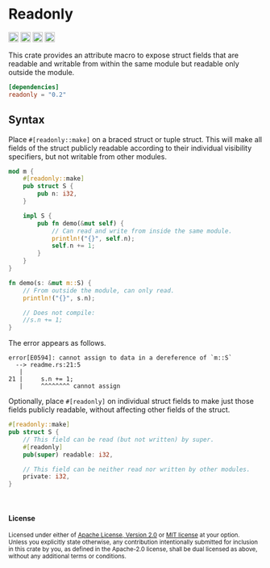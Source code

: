 Readonly
========

[<img alt="github" src="https://img.shields.io/badge/github-dtolnay/readonly-8da0cb?style=for-the-badge&labelColor=555555&logo=github" height="20">](https://github.com/dtolnay/readonly)
[<img alt="crates.io" src="https://img.shields.io/crates/v/readonly.svg?style=for-the-badge&color=fc8d62&logo=rust" height="20">](https://crates.io/crates/readonly)
[<img alt="docs.rs" src="https://img.shields.io/badge/docs.rs-readonly-66c2a5?style=for-the-badge&labelColor=555555&logo=docs.rs" height="20">](https://docs.rs/readonly)
[<img alt="build status" src="https://img.shields.io/github/actions/workflow/status/dtolnay/readonly/ci.yml?branch=master&style=for-the-badge" height="20">](https://github.com/dtolnay/readonly/actions?query=branch%3Amaster)

This crate provides an attribute macro to expose struct fields that are readable
and writable from within the same module but readable only outside the module.

```toml
[dependencies]
readonly = "0.2"
```

## Syntax

Place `#[readonly::make]` on a braced struct or tuple struct. This will make all
fields of the struct publicly readable according to their individual visibility
specifiers, but not writable from other modules.

```rust
mod m {
    #[readonly::make]
    pub struct S {
        pub n: i32,
    }

    impl S {
        pub fn demo(&mut self) {
            // Can read and write from inside the same module.
            println!("{}", self.n);
            self.n += 1;
        }
    }
}

fn demo(s: &mut m::S) {
    // From outside the module, can only read.
    println!("{}", s.n);

    // Does not compile:
    //s.n += 1;
}
```

The error appears as follows.

```console
error[E0594]: cannot assign to data in a dereference of `m::S`
  --> readme.rs:21:5
   |
21 |     s.n += 1;
   |     ^^^^^^^^ cannot assign
```

Optionally, place `#[readonly]` on individual struct fields to make just those
fields publicly readable, without affecting other fields of the struct.

```rust
#[readonly::make]
pub struct S {
    // This field can be read (but not written) by super.
    #[readonly]
    pub(super) readable: i32,

    // This field can be neither read nor written by other modules.
    private: i32,
}
```

<br>

#### License

<sup>
Licensed under either of <a href="LICENSE-APACHE">Apache License, Version
2.0</a> or <a href="LICENSE-MIT">MIT license</a> at your option.
</sup>

<br>

<sub>
Unless you explicitly state otherwise, any contribution intentionally submitted
for inclusion in this crate by you, as defined in the Apache-2.0 license, shall
be dual licensed as above, without any additional terms or conditions.
</sub>
